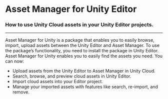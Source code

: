 # Asset Manager for Unity Editor

### How to use Unity Cloud assets in your Unity Editor projects.

---

Asset Manager for Unity is a package that enables you to easily browse, import, upload assets between the Unity Editor and Asset Manager. To use the package’s functionality, you need to install the package in Unity Editor. Asset Manager for Unity enables you to easily find the assets you need. You can now:

* Upload assets from the Unity Editor to Asset Manager in Unity Cloud.
* Search, browse, and preview cloud assets in Unity Editor.
* Import cloud assets into your Editor project.
* Manage your imported assets with features like search, re-import, and remove.
